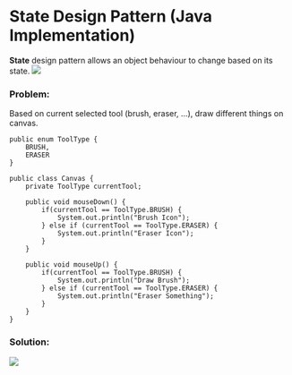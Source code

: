 # State Design Pattern (Java Implementation)

**State** design pattern allows an object behaviour to change based on its state.
![](https://github.com/shamy1st/design-pattern-state-java/blob/main/state-uml.png)
### Problem: 
Based on current selected tool (brush, eraser, ...), draw different things on canvas.

    public enum ToolType {
        BRUSH,
        ERASER
    }

    public class Canvas {
        private ToolType currentTool;

        public void mouseDown() {
            if(currentTool == ToolType.BRUSH) {
                System.out.println("Brush Icon");
            } else if (currentTool == ToolType.ERASER) {
                System.out.println("Eraser Icon");
            }
        }

        public void mouseUp() {
            if(currentTool == ToolType.BRUSH) {
                System.out.println("Draw Brush");
            } else if (currentTool == ToolType.ERASER) {
                System.out.println("Eraser Something");
            }
        }
    }
### Solution:
![](https://github.com/shamy1st/design-pattern-state-java/blob/main/state-solution-uml.png)
